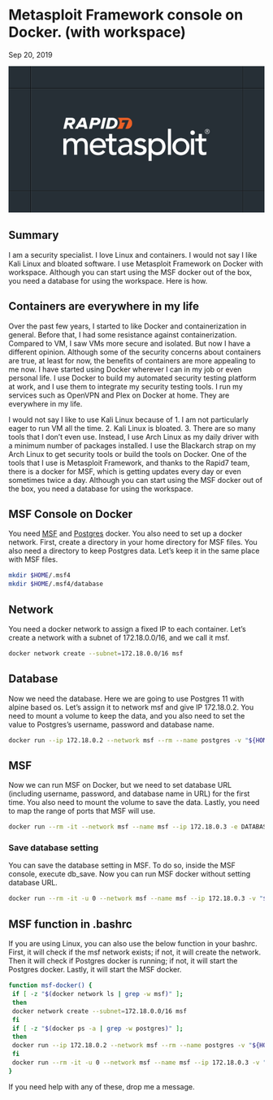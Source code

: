 # Metasploit Framework console on Docker. (with workspace)
Sep 20, 2019

![metasploit](../images/merasploit.png)

## Summary

I am a security specialist. I love Linux and containers. I would not say I like Kali Linux and bloated software. I use Metasploit Framework on Docker with workspace. Although you can start using the MSF docker out of the box, you need a database for using the workspace. Here is how.

## Containers are everywhere in my life

Over the past few years, I started to like Docker and containerization in general. Before that, I had some resistance against containerization. Compared to VM, I saw VMs more secure and isolated. But now I have a different opinion. Although some of the security concerns about containers are true, at least for now, the benefits of containers are more appealing to me now.
I have started using Docker wherever I can in my job or even personal life. I use Docker to build my automated security testing platform at work, and I use them to integrate my security testing tools. I run my services such as OpenVPN and Plex on Docker at home. They are everywhere in my life.

I would not say I like to use Kali Linux because of 1. I am not particularly eager to run VM all the time. 2. Kali Linux is bloated. 3. There are so many tools that I don’t even use. Instead, I use Arch Linux as my daily driver with a minimum number of packages installed. I use the Blackarch strap on my Arch Linux to get security tools or build the tools on Docker.
One of the tools that I use is Metasploit Framework, and thanks to the Rapid7 team, there is a docker for MSF, which is getting updates every day or even sometimes twice a day. Although you can start using the MSF docker out of the box, you need a database for using the workspace.

## MSF Console on Docker

You need [MSF](https://hub.docker.com/r/metasploitframework/metasploit-framework) and [Postgres](https://hub.docker.com/_/postgres) docker. You also need to set up a docker network.
First, create a directory in your home directory for MSF files. You also need a directory to keep Postgres data. Let’s keep it in the same place with MSF files.

``` bash 
mkdir $HOME/.msf4
mkdir $HOME/.msf4/database
```

## Network
You need a docker network to assign a fixed IP to each container. Let’s create a network with a subnet of 172.18.0.0/16, and we call it msf.

``` bash 
docker network create --subnet=172.18.0.0/16 msf
```

## Database

Now we need the database. Here we are going to use Postgres 11 with alpine based os. Let’s assign it to network msf and give IP 172.18.0.2. You need to mount a volume to keep the data, and you also need to set the value to Postgres’s username, password and database name.

``` bash
docker run --ip 172.18.0.2 --network msf --rm --name postgres -v "${HOME}/.msf4/database:/var/lib/postgresql/data" -e POSTGRES_PASSWORD=postgres -e POSTGRES_USER=postgres -e POSTGRES_DB=msf -d postgres:11-alpine
```

## MSF
Now we can run MSF on Docker, but we need to set database URL (including username, password, and database name in URL) for the first time. You also need to mount the volume to save the data. Lastly, you need to map the range of ports that MSF will use.

``` bash
docker run --rm -it --network msf --name msf --ip 172.18.0.3 -e DATABASE_URL='postgres://postgres:postgres@172.18.0.2:5432/msf' -v "${HOME}/.msf4:/home/msf/.msf4" -p 8443-8500:8443-8500 metasploitframework/metasploit-framework
```

### Save database setting

You can save the database setting in MSF. To do so, inside the MSF console, execute db_save. Now you can run MSF docker without setting database URL.

``` bash
docker run --rm -it -u 0 --network msf --name msf --ip 172.18.0.3 -v "${HOME}/.msf4:/home/msf/.msf4" -p 8443-8500:8443-8500 metasploitframework/metasploit-framework
```
## MSF function in .bashrc

If you are using Linux, you can also use the below function in your bashrc. First, it will check if the msf network exists; if not, it will create the network. Then it will check if Postgres docker is running; if not, it will start the Postgres docker. Lastly, it will start the MSF docker.

``` bash
function msf-docker() {
 if [ -z "$(docker network ls | grep -w msf)" ];
 then
 docker network create --subnet=172.18.0.0/16 msf
 fi
 if [ -z "$(docker ps -a | grep -w postgres)" ];
 then
 docker run --ip 172.18.0.2 --network msf --rm --name postgres -v "${HOME}/.msf4/database:/var/lib/postgresql/data" -e POSTGRES_PASSWORD=postgres -e POSTGRES_USER=postgres -e POSTGRES_DB=msf -d postgres:11-alpine
 fi
 docker run --rm -it -u 0 --network msf --name msf --ip 172.18.0.3 -v "${HOME}/.msf4:/home/msf/.msf4" -p 8443-8500:8443-8500 metasploitframework/metasploit-framework
}
```
 
 If you need help with any of these, drop me a message.